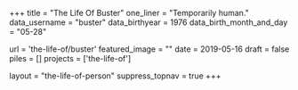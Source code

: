 +++
title     			= "The Life Of Buster"
one_liner 			= "Temporarily human."
data_username		= "buster"
data_birthyear  = 1976
data_birth_month_and_day = "05-28"

url 		  			= 'the-life-of/buster'
featured_image 	= ""
date 						= 2019-05-16
draft 					= false
piles 					= []
projects 				= ['the-life-of']

layout 					= "the-life-of-person"
suppress_topnav = true
+++
